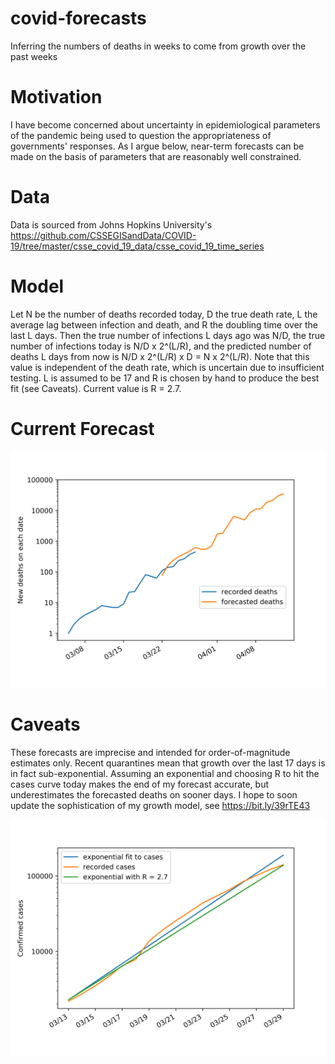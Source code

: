 # covid-forecasts
Inferring the numbers of deaths in weeks to come from growth over the past weeks

# Motivation
I have become concerned about uncertainty in epidemiological parameters of the pandemic being used to question the appropriateness of governments' responses. As I argue below, near-term forecasts can be made on the basis of parameters that are reasonably well constrained. 

# Data
Data is sourced from Johns Hopkins University's https://github.com/CSSEGISandData/COVID-19/tree/master/csse_covid_19_data/csse_covid_19_time_series

# Model
Let N be the number of deaths recorded today, D the true death rate, L the average lag between infection and death, and R the doubling time over the last L days. Then the true number of infections L days ago was N/D, the true number of infections today is N/D x 2^(L/R), and the predicted number of deaths L days from now is N/D x 2^(L/R) x D = N x 2^(L/R). Note that this value is independent of the death rate, which is uncertain due to insufficient testing. L is assumed to be 17 and R is chosen by hand to produce the best fit (see Caveats). Current value is R = 2.7.


# Current Forecast
![](death_forecasts_updated.png)

# Caveats
These forecasts are imprecise and intended for order-of-magnitude estimates only. Recent quarantines mean that growth over the last 17 days is in fact sub-exponential. Assuming an exponential and choosing R to hit the cases curve today makes the end of my forecast accurate, but underestimates the forecasted deaths on sooner days. I hope to soon update the sophistication of my growth model, see https://bit.ly/39rTE43

![](exponential_fits.png)
